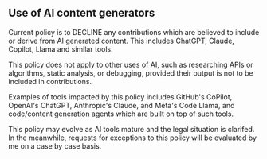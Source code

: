 ## Use of AI content generators

Current policy is to DECLINE any contributions which are believed to include or derive from AI generated content. This includes ChatGPT, Claude, Copilot, Llama and similar tools.

This policy does not apply to other uses of AI, such as researching APIs or algorithms, static analysis, or debugging, provided their output is not to be included in contributions.

Examples of tools impacted by this policy includes GitHub's CoPilot, OpenAI's ChatGPT, Anthropic's Claude, and Meta's Code Llama, and code/content generation agents which are built on top of such tools.

This policy may evolve as AI tools mature and the legal situation is clarifed. In the meanwhile, requests for exceptions to this policy will be evaluated by me on a case by case basis.
